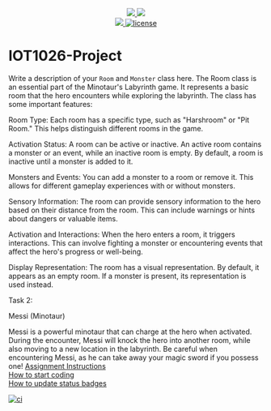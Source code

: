 <p align="center">
	<a href="https://github.com/GwGibson/IOT1026-Project/actions/workflows/ci.yml">
    <img src="https://github.com/GwGibson/IOT1026-Project/actions/workflows/ci.yml/badge.svg"/>
    </a>
	<a href="https://github.com/GwGibson/IOT1026-Project/actions/workflows/formatting.yml">
    <img src="https://github.com/GwGibson/IOT1026-Project/actions/workflows/formatting.yml/badge.svg"/>
	<br/>
    <a href="https://codecov.io/gh/GwGibson/IOT1026-Project" > 
    <img src="https://codecov.io/gh/GwGibson/IOT1026-Project/branch/main/graph/badge.svg?token=JS0857X5JD"/> 
	<img title="MIT License" alt="license" src="https://img.shields.io/badge/license-MIT-informational?style=flat-square">	
    </a>
</p>

# IOT1026-Project
Write a description of your `Room` and `Monster` class here.
The Room class is an essential part of the Minotaur's Labyrinth game. It represents a basic room that the hero encounters while exploring the labyrinth. The class has some important features:

Room Type: Each room has a specific type, such as "Harshroom" or "Pit Room." This helps distinguish different rooms in the game.

Activation Status: A room can be active or inactive. An active room contains a monster or an event, while an inactive room is empty. By default, a room is inactive until a monster is added to it.

Monsters and Events: You can add a monster to a room or remove it. This allows for different gameplay experiences with or without monsters.

Sensory Information: The room can provide sensory information to the hero based on their distance from the room. This can include warnings or hints about dangers or valuable items.

Activation and Interactions: When the hero enters a room, it triggers interactions. This can involve fighting a monster or encountering events that affect the hero's progress or well-being.

Display Representation: The room has a visual representation. By default, it appears as an empty room. If a monster is present, its representation is used instead.

Task 2: 

Messi (Minotaur)

Messi is a powerful minotaur that can charge at the hero when activated. During the encounter, Messi will knock the hero into another room, while also moving to a new location in the labyrinth. Be careful when encountering Messi, as he can take away your magic sword if you possess one!
[Assignment Instructions](docs/instructions.md)  
[How to start coding](docs/how-to-use.md)  
[How to update status badges](docs/how-to-update-badges.md)

[![ci](https://github.com/harshhb11/IOT1026-Project/actions/workflows/ci.yml/badge.svg)](https://github.com/harshhb11/IOT1026-Project/actions/workflows/ci.yml)
